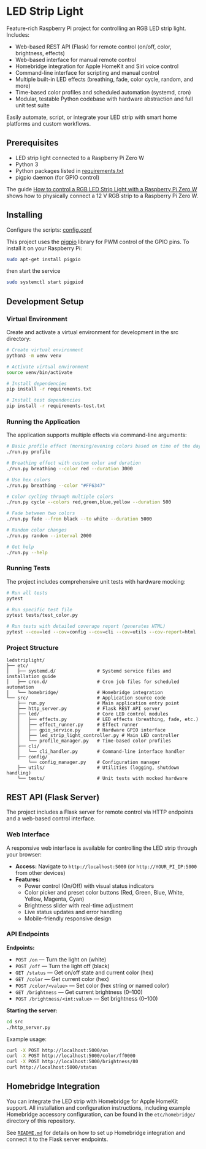 
# LED Strip Light

Feature-rich Raspberry Pi project for controlling an RGB LED strip light. Includes:

- Web-based REST API (Flask) for remote control (on/off, color, brightness, effects)
- Web-based interface for manual remote control
- Homebridge integration for Apple HomeKit and Siri voice control
- Command-line interface for scripting and manual control
- Multiple built-in LED effects (breathing, fade, color cycle, random, and more)
- Time-based color profiles and scheduled automation (systemd, cron)
- Modular, testable Python codebase with hardware abstraction and full unit test suite

Easily automate, script, or integrate your LED strip with smart home platforms and custom workflows.

## Prerequisites

- LED strip light connected to a Raspberry Pi Zero W
- Python 3
- Python packages listed in [requirements.txt](src/requirements.txt)
- pigpio daemon (for GPIO control)

The guide [How to control a RGB LED Strip Light with a Raspberry Pi Zero W](https://janrothen.github.io/ledstriplight/pi-zero-w-rgb-led-strip-control.html) shows how to physically connect a 12 V RGB strip to a Raspberry Pi Zero W.

## Installing

Configure the scripts: [config.conf](src/config.conf)

This project uses the [pigpio](https://abyz.me.uk/rpi/pigpio/download.html) library for PWM control of the GPIO pins. To install it on your Raspberry Pi:
```bash
sudo apt-get install pigpio
```
then start the service
```bash
sudo systemctl start pigpiod
```

## Development Setup

### Virtual Environment
Create and activate a virtual environment for development in the src directory:

```bash
# Create virtual environment
python3 -m venv venv

# Activate virtual environment
source venv/bin/activate

# Install dependencies
pip install -r requirements.txt

# Install test dependencies
pip install -r requirements-test.txt
```

### Running the Application
The application supports multiple effects via command-line arguments:

```bash
# Basic profile effect (morning/evening colors based on time of the day)
./run.py profile

# Breathing effect with custom color and duration
./run.py breathing --color red --duration 3000

# Use hex colors
./run.py breathing --color "#FF6347"

# Color cycling through multiple colors
./run.py cycle --colors red,green,blue,yellow --duration 500

# Fade between two colors
./run.py fade --from black --to white --duration 5000

# Random color changes
./run.py random --interval 2000

# Get help
./run.py --help
```

### Running Tests
The project includes comprehensive unit tests with hardware mocking:

```bash
# Run all tests
pytest

# Run specific test file
pytest tests/test_color.py

# Run tests with detailed coverage report (generates HTML)
pytest --cov=led --cov=config --cov=cli --cov=utils --cov-report=html
```

### Project Structure
```
ledstriplight/
├── etc/
│   ├── systemd.d/               # Systemd service files and installation guide
│   ├── cron.d/                  # Cron job files for scheduled automation
│   └── homebridge/              # Homebridge integration
└── src/                         # Application source code
    ├── run.py                   # Main application entry point
    ├── http_server.py           # Flask REST API server
    ├── led/                     # Core LED control modules
    │   ├── effects.py           # LED effects (breathing, fade, etc.)
    │   ├── effect_runner.py     # Effect runner
    │   ├── gpio_service.py      # Hardware GPIO interface
    │   ├── led_strip_light_controller.py # Main LED controller
    │   └── profile_manager.py   # Time-based color profiles
    ├── cli/
    │   └── cli_handler.py       # Command-line interface handler
    ├── config/
        └── config_manager.py    # Configuration manager 
    ├── utils/                   # Utilities (logging, shutdown handling)
    └── tests/                   # Unit tests with mocked hardware
```

## REST API (Flask Server)

The project includes a Flask server for remote control via HTTP endpoints and a web-based control interface.

### Web Interface

A responsive web interface is available for controlling the LED strip through your browser:

- **Access:** Navigate to `http://localhost:5000` (or `http://YOUR_PI_IP:5000` from other devices)
- **Features:**
  - Power control (On/Off) with visual status indicators
  - Color picker and preset color buttons (Red, Green, Blue, White, Yellow, Magenta, Cyan)
  - Brightness slider with real-time adjustment
  - Live status updates and error handling
  - Mobile-friendly responsive design

### API Endpoints

**Endpoints:**

- `POST /on` — Turn the light on (white)
- `POST /off` — Turn the light off (black)
- `GET /status` — Get on/off state and current color (hex)
- `GET /color` — Get current color (hex)
- `POST /color/<value>` — Set color (hex string or named color)
- `GET /brightness` — Get current brightness (0–100)
- `POST /brightness/<int:value>` — Set brightness (0–100)

**Starting the server:**
```bash
cd src
./http_server.py
```

Example usage:
```bash
curl -X POST http://localhost:5000/on
curl -X POST http://localhost:5000/color/ff0000
curl -X POST http://localhost:5000/brightness/80
curl http://localhost:5000/status
```

## Homebridge Integration

You can integrate the LED strip with Homebridge for Apple HomeKit support. All installation and configuration instructions, including example Homebridge accessory configuration, can be found in the `etc/homebridge/` directory of this repository.

See [`README.md`](etc/homebridge/README.md) for details on how to set up Homebridge integration and connect it to the Flask server endpoints.
